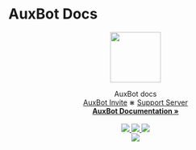 # AuxBot Docs

<div>
    <p align="center">
        <a href="https://www.auxbot.xyz">
            <img src="https://i.imgur.com/RRivTWc.png" width="100" height="100">
        </a>
    </p>
</div>
<div>
    <p align="center">
        AuxBot docs
        <br>
        <a href="https://www.auxbot.xyz/invite">AuxBot Invite</a>
        ⋇
        <a href="https://www.auxbot.xyz/support">Support Server</a>
        <br>
        <a href="https://www.auxbot.xyz/docs"><strong>AuxBot Documentation »</strong></a>
        <br>
        <br>
        <a href="https://github.com/auxbot-discord-bot/docs">
            <img src="https://img.shields.io/github/last-commit/auxbot-discord-bot/docs?color=purple&label=Last%20Commit&logo=GitHub&logoColor=white">
        </a>
        <a href="https://github.com/auxbot-discord-bot/docs">
            <img src="https://img.shields.io/github/license/auxbot-discord-bot/docs?color=orange&label=License&logo=GitHub">
        </a>
        <a href="https://github.com/auxbot-discord-bot/docs">
            <img src="https://img.shields.io/github/repo-size/auxbot-discord-bot/docs?color=blue&label=Repo%20Size&logo=GitHub&logoColor=white">
        </a>
        <br>
        <a href="https://github.com/auxbot-discord-bot/docs">
            <img src="https://github.com/auxbot-discord-bot/docs/blob/badges/badge.svg">
        </a>
    </p>
</div>
